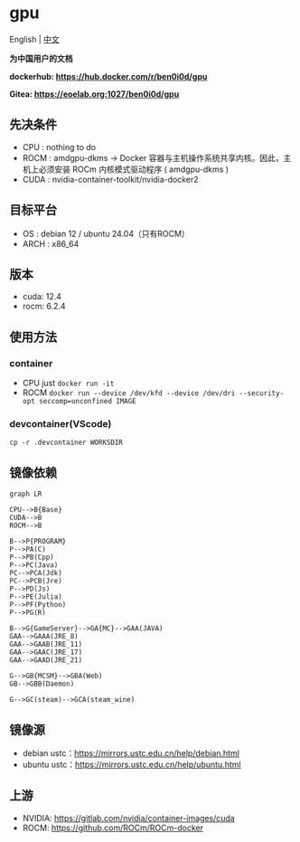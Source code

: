 # gpu
English | [中文](README_CN.md)

**为中国用户的文档**

**dockerhub: https://hub.docker.com/r/ben0i0d/gpu**

**Gitea: https://eoelab.org:1027/ben0i0d/gpu**

## 先决条件
* CPU : nothing to do
* ROCM : amdgpu-dkms -> Docker 容器与主机操作系统共享内核。因此，主机上必须安装 ROCm 内核模式驱动程序 ( amdgpu-dkms )
* CUDA : nvidia-container-toolkit/nvidia-docker2

## 目标平台
* OS : debian 12 / ubuntu 24.04（只有ROCM）
* ARCH : x86_64

## 版本
* cuda: 12.4
* rocm: 6.2.4

## 使用方法
### container
* CPU just `docker run -it`
* ROCM `docker run --device /dev/kfd --device /dev/dri --security-opt seccomp=unconfined IMAGE`
### devcontainer(VScode)
`cp -r .devcontainer WORKSDIR`

## 镜像依赖
```mermaid
graph LR

CPU-->B{Base}
CUDA-->B
ROCM-->B

B-->P{PROGRAM}
P-->PA(C)
P-->PB(Cpp)
P-->PC(Java)
PC-->PCA(Jdk)
PC-->PCB(Jre)
P-->PD(Js)
P-->PE(Julia)
P-->PF(Python)
P-->PG(R)

B-->G{GameServer}-->GA{MC}-->GAA(JAVA)
GAA-->GAAA(JRE_8)
GAA-->GAAB(JRE_11)
GAA-->GAAC(JRE_17)
GAA-->GAAD(JRE_21)

G-->GB{MCSM}-->GBA(Web)
GB-->GBB(Daemon)

G-->GC(steam)-->GCA(steam_wine)
```

## 镜像源
* debian ustc：https://mirrors.ustc.edu.cn/help/debian.html
* ubuntu ustc：https://mirrors.ustc.edu.cn/help/ubuntu.html

## 上游
* NVIDIA: https://gitlab.com/nvidia/container-images/cuda
* ROCM: https://github.com/ROCm/ROCm-docker
